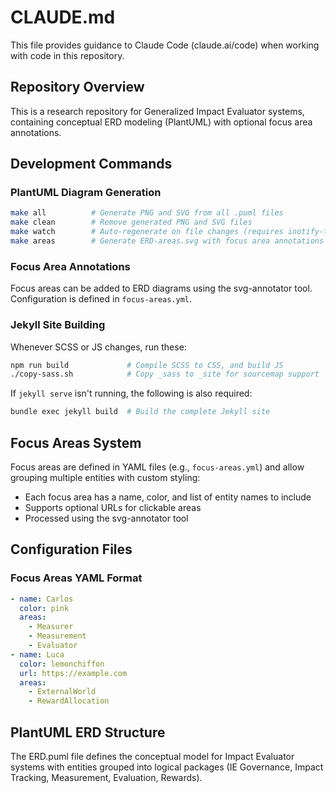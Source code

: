 # CLAUDE.md

This file provides guidance to Claude Code (claude.ai/code) when working with code in this repository.

## Repository Overview

This is a research repository for Generalized Impact Evaluator systems, containing conceptual ERD modeling (PlantUML) with optional focus area annotations.

## Development Commands

### PlantUML Diagram Generation

```bash
make all          # Generate PNG and SVG from all .puml files
make clean        # Remove generated PNG and SVG files
make watch        # Auto-regenerate on file changes (requires inotify-tools)
make areas        # Generate ERD-areas.svg with focus area annotations
```

### Focus Area Annotations

Focus areas can be added to ERD diagrams using the svg-annotator tool.
Configuration is defined in `focus-areas.yml`.

### Jekyll Site Building

Whenever SCSS or JS changes, run these:

```bash
npm run build             # Compile SCSS to CSS, and build JS
./copy-sass.sh            # Copy _sass to _site for sourcemap support
```

If `jekyll serve` isn't running, the following is also required:

```bash
bundle exec jekyll build  # Build the complete Jekyll site
```

## Focus Areas System

Focus areas are defined in YAML files (e.g., `focus-areas.yml`) and
allow grouping multiple entities with custom styling:

- Each focus area has a name, color, and list of entity names to include
- Supports optional URLs for clickable areas
- Processed using the svg-annotator tool

## Configuration Files

### Focus Areas YAML Format

```yaml
- name: Carlos
  color: pink
  areas:
    - Measurer
    - Measurement
    - Evaluator
- name: Luca
  color: lemonchiffon
  url: https://example.com
  areas:
    - ExternalWorld
    - RewardAllocation
```

## PlantUML ERD Structure

The ERD.puml file defines the conceptual model for Impact Evaluator
systems with entities grouped into logical packages (IE Governance,
Impact Tracking, Measurement, Evaluation, Rewards).
